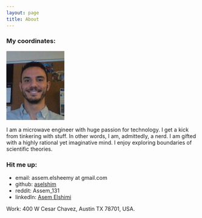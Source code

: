 ```yaml
---
layout: page
title: About
---
```

### My coordinates: 
              
![Profile picture](/images/my-photo.png)

I am a microwave engineer with huge passion for technology. I get a kick from tinkering with stuff. In other words, I am, admittedly, a nerd. I am gifted with a highly rational yet imaginative mind. I enjoy exploring boundaries of scientific theories. 



### Hit me up:   
- email: assem.elsheemy at gmail.com
- github: [aselshim](https://github.com/aselshim)
- reddit: Assem_131
- linkedIn: [Asem Elshimi](https://www.linkedin.com/in/asem-elshimi-2359a510b)


Work: 400 W Cesar Chavez, Austin TX 78701, USA.